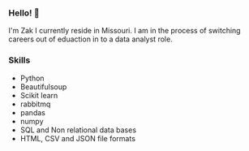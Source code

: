 ### Hello! 👋
I'm Zak I currently reside in Missouri. I am in the process of switching careers out of eduaction in to a data analyst role. 

### Skills
*  Python
  *  Beautifulsoup
  *  Scikit learn
  *  rabbitmq
  *  pandas
  *  numpy
*  SQL and Non relational data bases
*  HTML, CSV and JSON file formats
